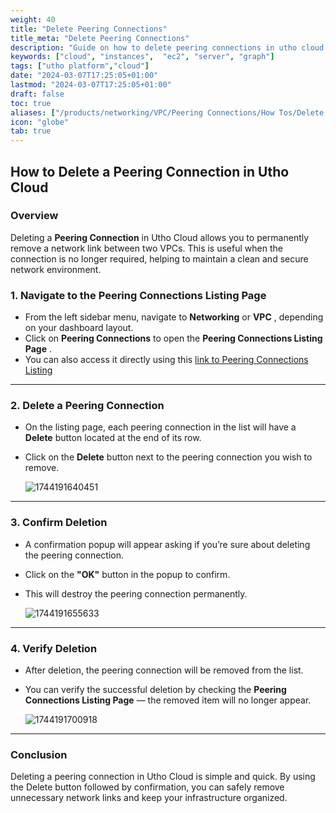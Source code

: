 ```yaml
---
weight: 40
title: "Delete Peering Connections"
title_meta: "Delete Peering Connections"
description: "Guide on how to delete peering connections in utho cloud platform"
keywords: ["cloud", "instances",  "ec2", "server", "graph"]
tags: ["utho platform","cloud"]
date: "2024-03-07T17:25:05+01:00"
lastmod: "2024-03-07T17:25:05+01:00"
draft: false
toc: true
aliases: ["/products/networking/VPC/Peering Connections/How Tos/Delete Peering Connections"]
icon: "globe"
tab: true
---
```




## **How to Delete a Peering Connection in Utho Cloud**

### **Overview**

Deleting a **Peering Connection** in Utho Cloud allows you to permanently remove a network link between two VPCs. This is useful when the connection is no longer required, helping to maintain a clean and secure network environment.


### **1. Navigate to the Peering Connections Listing Page**

* From the left sidebar menu, navigate to **Networking** or  **VPC** , depending on your dashboard layout.
* Click on **Peering Connections** to open the  **Peering Connections Listing Page** .
* You can also access it directly using this [link to Peering Connections Listing](https://console.utho.com/peeringconnection)

---

### **2. Delete a Peering Connection**

* On the listing page, each peering connection in the list will have a **Delete** button located at the end of its row.
* Click on the **Delete** button next to the peering connection you wish to remove.

  ![1744191640451](image/index/1744191640451.png)

---

### **3. Confirm Deletion**

* A confirmation popup will appear asking if you’re sure about deleting the peering connection.
* Click on the **"OK"** button in the popup to confirm.
* This will destroy the peering connection permanently.

  ![1744191655633](image/index/1744191655633.png)

---

### **4. Verify Deletion**

* After deletion, the peering connection will be removed from the list.
* You can verify the successful deletion by checking the **Peering Connections Listing Page** — the removed item will no longer appear.

  ![1744191700918](image/index/1744191700918.png)

---

### **Conclusion**

Deleting a peering connection in Utho Cloud is simple and quick. By using the Delete button followed by confirmation, you can safely remove unnecessary network links and keep your infrastructure organized.
